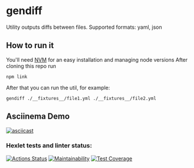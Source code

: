 # gendiff

Utility outputs diffs between files. Supported formats: yaml, json

## How to run it

You'll need [NVM](https://github.com/nvm-sh/nvm) for an easy installation and managing node versions
After cloning this repo run
```shell
npm link
```
After that you can run the util, for example:
```shell
gendiff ./__fixtures__/file1.yml ./__fixtures__/file2.yml 
```
## Asciinema Demo
[![asciicast](https://asciinema.org/a/5TbDPNB5HzPPMLLMYfPpZmUmT.svg)](https://asciinema.org/a/5TbDPNB5HzPPMLLMYfPpZmUmT)
### Hexlet tests and linter status:
[![Actions Status](https://github.com/flater1c/qa-auto-engineer-javascript-project-87/actions/workflows/hexlet-check.yml/badge.svg)](https://github.com/flater1c/qa-auto-engineer-javascript-project-87/actions) [![Maintainability](https://api.codeclimate.com/v1/badges/63b47457ef812d07dbe1/maintainability)](https://codeclimate.com/github/flater1c/qa-auto-engineer-javascript-project-87/maintainability) [![Test Coverage](https://api.codeclimate.com/v1/badges/63b47457ef812d07dbe1/test_coverage)](https://codeclimate.com/github/flater1c/qa-auto-engineer-javascript-project-87/test_coverage)
